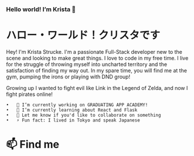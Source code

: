 ### Hello world! I’m Krista :wave:
# ハロー・ワールド！クリスタです

Hey! I'm Krista Strucke. I'm a passionate Full-Stack developer new to the scene and looking to make great things. I love to code in my free time. I live for the struggle of throwing myself into uncharted territory and  the satisfaction of finding my way out.
In my spare time, you will find me at the gym, pumping the irons or playing with DND group!

Growing up I wanted to fight evil like Link in the Legend of Zelda,  and now I fight pirates online!


	•	💪 I’m currently working on GRADUATING APP ACADEMY!
	•	🌱 I’m currently learning about React and Flask
	•	👯 Let me know if you'd like to collaborate on something
	•	⚡ Fun fact: I lived in Tokyo and speak Japanese
	
  
  # 📫 Find me
  
<!--
**kurikurichan/kurikurichan** is a ✨ _special_ ✨ repository because its `README.md` (this file) appears on your GitHub profile.

Here are some ideas to get you started:

- 🔭 I’m currently working on ...
- 🌱 I’m currently learning ...
- 👯 I’m looking to collaborate on ...
- 🤔 I’m looking for help with ...
- 💬 Ask me about ...
- 📫 How to reach me: ...
- 😄 Pronouns: ...
- ⚡ Fun fact: ...
-->
